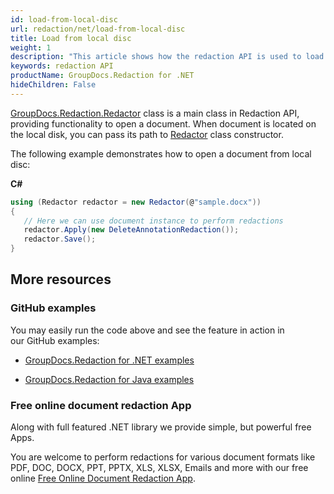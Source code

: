 ```yaml
---
id: load-from-local-disc
url: redaction/net/load-from-local-disc
title: Load from local disc
weight: 1
description: "This article shows how the redaction API is used to load file from disk."
keywords: redaction API
productName: GroupDocs.Redaction for .NET
hideChildren: False
---
```

[GroupDocs.Redaction.Redactor](https://apireference.groupdocs.com/net/redaction/groupdocs.redaction/redactor) class is a main class in Redaction API, providing functionality to open a document. When document is located on the local disk, you can pass its path to [Redactor](https://apireference.groupdocs.com/net/redaction/groupdocs.redaction/redactor)  class constructor.

The following example demonstrates how to open a document from local disc:

**C#**

```csharp
using (Redactor redactor = new Redactor(@"sample.docx"))
{
   // Here we can use document instance to perform redactions   
   redactor.Apply(new DeleteAnnotationRedaction());
   redactor.Save();
}
```

## More resources

### GitHub examples

You may easily run the code above and see the feature in action in our GitHub examples:

*   [GroupDocs.Redaction for .NET examples](https://github.com/groupdocs-redaction/GroupDocs.Redaction-for-.NET)
    
*   [GroupDocs.Redaction for Java examples](https://github.com/groupdocs-redaction/GroupDocs.Redaction-for-Java)
    

### Free online document redaction App

Along with full featured .NET library we provide simple, but powerful free Apps.

You are welcome to perform redactions for various document formats like PDF, DOC, DOCX, PPT, PPTX, XLS, XLSX, Emails and more with our free online [Free Online Document Redaction App](https://products.groupdocs.app/redaction).
